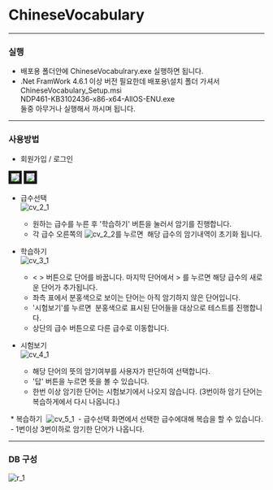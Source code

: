 # ChineseVocabulary

***
### 실행

* 배포용 폴더안에 ChineseVocabulrary.exe 실행하면 됩니다.  
* .Net FramWork 4.6.1 이상 버전 필요한데 배포용\설치 폴더 가셔서   
ChineseVocabulary_Setup.msi         
NDP461-KB3102436-x86-x64-AllOS-ENU.exe  
둘중 아무거나 실행해서 까시며 됩니다.  

***
### 사용방법

* 회원가입 / 로그인
<div>
  <img src="https://user-images.githubusercontent.com/34447880/40350254-3b913608-5de4-11e8-9252-10ac7c673522.PNG" border="5">
  <img src="https://user-images.githubusercontent.com/34447880/40350260-3db6c18c-5de4-11e8-97bd-903420a90163.PNG" border="5">
</div>

* 급수선택  
![cv_2_1](https://user-images.githubusercontent.com/34447880/40350894-08dfa90e-5de6-11e8-93f2-9ccc814e7b94.PNG)      
   - 원하는 급수를 누른 후 '학습하기' 버튼을 눌러서 암기를 진행합니다.
   - 각 급수 오른쪽의 ![cv_2_2](https://user-images.githubusercontent.com/34447880/40351098-917a3356-5de6-11e8-91f9-c6b4fb7c2a85.PNG)를 누르면  해당 급수의 암기내역이 초기화 됩니다.
   
* 학습하기  
![cv_3_1](https://user-images.githubusercontent.com/34447880/40351320-17aa698c-5de7-11e8-9eb2-36468cfc60ed.PNG)     
  - < > 버튼으로 단어를 바꿉니다. 마지막 단어에서 > 를 누르면 해당 급수의 새로운 단어가 추가됩니다.
  - 좌측 표에서 분홍색으로 보이는 단어는 아직 암기하지 않은 단어입니다.
  - '시험보기'를 누르면  분홍색으로 표시된 단어들을 대상으로 테스트를 진행합니다.
  - 상단의 급수 버튼으로 다른 급수로 이동합니다.

* 시험보기  
![cv_4_1](https://user-images.githubusercontent.com/34447880/40351625-d3cd728a-5de7-11e8-8d27-a96f5ef2e77c.PNG)    
  - 해당 단어의 뜻의 암기여부를 사용자가 판단하여 선택합니다.
  - '답' 버튼을 누르면 뜻을 볼 수 있습니다.
  - 한번 이상 암기한 단어는 시험보기에서 나오지 않습니다. (3번이하 암기 단어는 복습하게에서 다시 나옵니다.)
  
  * 복습하기  
![cv_5_1](https://user-images.githubusercontent.com/34447880/40351887-6e3cabd8-5de8-11e8-9c06-e95045242a5f.PNG)
  - 급수선택 화면에서 선택한 급수에대해 복습을 할 수 있습니다.
  - 1번이상 3번이하로 암기한 단어가 나옵니다.


***
### DB 구성

![r_1](https://user-images.githubusercontent.com/34447880/40352006-c545d6b6-5de8-11e8-807f-9710669c4b3f.PNG)


